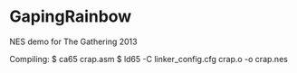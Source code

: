 GapingRainbow
=============

NES demo for The Gathering 2013


Compiling:
$ ca65 crap.asm
$ ld65 -C linker_config.cfg crap.o -o crap.nes
